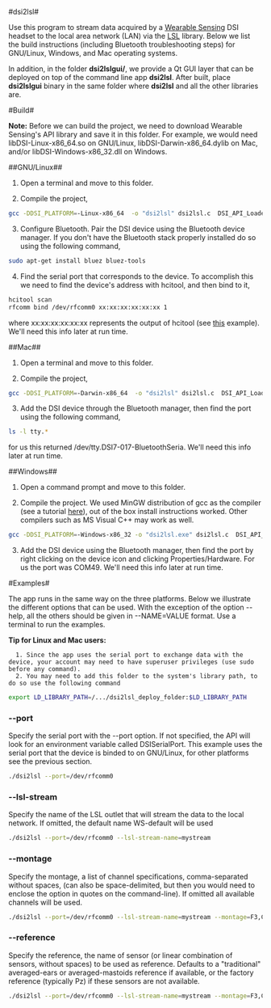 #dsi2lsl#

Use this program to stream data acquired by a [Wearable Sensing](http://www.wearablesensing.com) DSI headset to the local area network (LAN) via the [LSL](https://github.com/sccn/labstreaminglayer) library.
Below we list the build instructions (including Bluetooth troubleshooting steps) for GNU/Linux, Windows, and Mac operating systems.

In addition, in the folder **dsi2lslgui/**, we provide a Qt GUI layer that can be deployed on top of the command line app **dsi2lsl**. After built, place **dsi2lslgui** binary in the same folder where **dsi2lsl** and all the other libraries are.


#Build#

**Note:** Before we can build the project, we need to download Wearable Sensing's API library and save it in this folder. For example, we would need libDSI-Linux-x86_64.so on GNU/Linux, libDSI-Darwin-x86_64.dylib on Mac, and/or libDSI-Windows-x86_32.dll on Windows.

##GNU/Linux##

1. Open a terminal and move to this folder.

2. Compile the project,
```bash
gcc -DDSI_PLATFORM=-Linux-x86_64  -o "dsi2lsl" dsi2lsl.c  DSI_API_Loader.c -ldl -L ../../LSL/liblsl/build/src/ -llsl
```

3. Configure Bluetooth. Pair the DSI device using the Bluetooth device manager. If you don't have the Bluetooth stack properly installed do so using the following command,
```bash
sudo apt-get install bluez bluez-tools
```

4. Find the serial port that corresponds to the device. To accomplish this we need to find the device's address with hcitool,
  and then bind to it,
``` bash
hcitool scan
rfcomm bind /dev/rfcomm0 xx:xx:xx:xx:xx:xx 1
```
where xx:xx:xx:xx:xx:xx represents the output of hcitool (see [this](http://www.westernwillow.com/cms/blog/franco/creating-bluetooth-serial-port-ubuntu) example). We'll need this info later at run time.


##Mac##

1. Open a terminal and move to this folder.

2. Compile the project,
```bash
gcc -DDSI_PLATFORM=-Darwin-x86_64  -o "dsi2lsl" dsi2lsl.c  DSI_API_Loader.c -ldl -L ../../LSL/liblsl/build/src/ -llsl
```

3. Add the DSI device through the Bluetooth manager, then find the port using the following command,
```bash
ls -l tty.*
```
for us this returned /dev/tty.DSI7-017-BluetoothSeria. We'll need this info later at run time.


##Windows##

1. Open a command prompt and move to this folder.

2. Compile the project. We used MinGW distribution of gcc as the compiler (see a tutorial [here](http://www.mingw.org/wiki/howto_install_the_mingw_gcc_compiler_suite)), out of the box install instructions worked. Other compilers such as MS Visual C++ may work as well.
```bash
gcc -DDSI_PLATFORM=-Windows-x86_32 -o "dsi2lsl.exe" dsi2lsl.c  DSI_API_Loader.c -ldl -L ../../LSL/liblsl/build/src/ -llsl32
```

3. Add the DSI device using the Bluetooth manager, then find the port by right clicking on the device icon and clicking Properties/Hardware. For us the port was COM49. We'll need this info later at run time.


#Examples#

The app runs in the same way on the three platforms. Below we illustrate the different options that can be used. With the exception of the option --help, all the others should be given in --NAME=VALUE format. Use a terminal to run the examples.

**Tip for Linux and Mac users:**

      1. Since the app uses the serial port to exchange data with the device, your account may need to have superuser privileges (use sudo before any command).
      2. You may need to add this folder to the system's library path, to do so use the following command
``` bash
export LD_LIBRARY_PATH=/.../dsi2lsl_deploy_folder:$LD_LIBRARY_PATH
```

### --port ###
Specify the serial port with the --port option. If not specified, the API will look for an environment variable called DSISerialPort. This example uses the serial port that the device is binded to on GNU/Linux, for other platforms see the previous section.

``` bash
./dsi2lsl --port=/dev/rfcomm0
```

### --lsl-stream ###
Specify the name of the LSL outlet that will stream the data to the local network. If omitted, the default name WS-default will be used

``` bash
./dsi2lsl --port=/dev/rfcomm0 --lsl-stream-name=mystream
```

### --montage ###
Specify the montage, a list of channel specifications, comma-separated without spaces, (can also be space-delimited, but then you would need to enclose the option in quotes on the command-line). If omitted all available channels will be used.

``` bash
./dsi2lsl --port=/dev/rfcomm0 --lsl-stream-name=mystream --montage=F3,C3,P3,P4,C4,F4,Pz
```

### --reference ###
Specify the reference, the name of sensor (or linear combination of sensors, without spaces) to be used as reference. Defaults to a \"traditional\" averaged-ears or averaged-mastoids reference if available, or the factory reference (typically Pz) if these sensors are not available.

``` bash
./dsi2lsl --port=/dev/rfcomm0 --lsl-stream-name=mystream --montage=F3,C3,P3,P4,C4,F4,Pz --reference Pz
```
